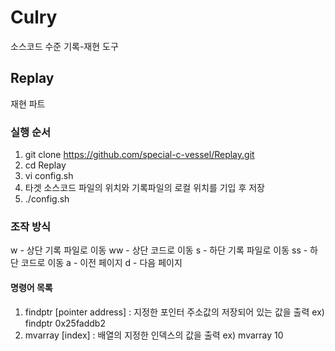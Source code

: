 # Culry
소스코드 수준 기록-재현 도구

## Replay
재현 파트

### 실행 순서

1. git clone https://github.com/special-c-vessel/Replay.git
2. cd Replay
3. vi config.sh
4. 타겟 소스코드 파일의 위치와 기록파일의 로컬 위치를 기입 후 저장
5. ./config.sh

### 조작 방식

w - 상단 기록 파일로 이동
ww - 상단 코드로 이동
s - 하단 기록 파일로 이동
ss - 하단 코드로 이동
a - 이전 페이지
d - 다음 페이지

#### 명령어 목록

1. findptr [pointer address] : 지정한 포인터 주소값의 저장되어 있는 값을 출력 ex) findptr 0x25faddb2
2. mvarray [index] : 배열의 지정한 인덱스의 값을 출력 ex) mvarray 10


